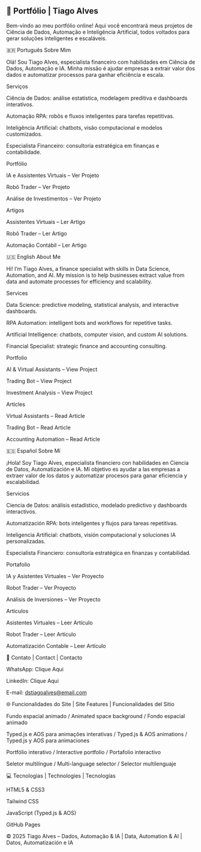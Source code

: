 ## 🌌 Portfólio | Tiago Alves

Bem-vindo ao meu portfólio online! Aqui você encontrará meus projetos de Ciência de Dados, Automação e Inteligência Artificial, todos voltados para gerar soluções inteligentes e escaláveis.

🇧🇷 Português
Sobre Mim

Olá! Sou Tiago Alves, especialista financeiro com habilidades em Ciência de Dados, Automação e IA. Minha missão é ajudar empresas a extrair valor dos dados e automatizar processos para ganhar eficiência e escala.

Serviços

Ciência de Dados: análise estatística, modelagem preditiva e dashboards interativos.

Automação RPA: robôs e fluxos inteligentes para tarefas repetitivas.

Inteligência Artificial: chatbots, visão computacional e modelos customizados.

Especialista Financeiro: consultoria estratégica em finanças e contabilidade.

Portfólio

IA e Assistentes Virtuais – Ver Projeto

Robô Trader – Ver Projeto

Análise de Investimentos – Ver Projeto

Artigos

Assistentes Virtuais – Ler Artigo

Robô Trader – Ler Artigo

Automação Contábil – Ler Artigo

🇺🇸 English
About Me

Hi! I’m Tiago Alves, a finance specialist with skills in Data Science, Automation, and AI. My mission is to help businesses extract value from data and automate processes for efficiency and scalability.

Services

Data Science: predictive modeling, statistical analysis, and interactive dashboards.

RPA Automation: intelligent bots and workflows for repetitive tasks.

Artificial Intelligence: chatbots, computer vision, and custom AI solutions.

Financial Specialist: strategic finance and accounting consulting.

Portfolio

AI & Virtual Assistants – View Project

Trading Bot – View Project

Investment Analysis – View Project

Articles

Virtual Assistants – Read Article

Trading Bot – Read Article

Accounting Automation – Read Article

🇪🇸 Español
Sobre Mí

¡Hola! Soy Tiago Alves, especialista financiero con habilidades en Ciencia de Datos, Automatización e IA. Mi objetivo es ayudar a las empresas a extraer valor de los datos y automatizar procesos para ganar eficiencia y escalabilidad.

Servicios

Ciencia de Datos: análisis estadístico, modelado predictivo y dashboards interactivos.

Automatización RPA: bots inteligentes y flujos para tareas repetitivas.

Inteligencia Artificial: chatbots, visión computacional y soluciones IA personalizadas.

Especialista Financiero: consultoría estratégica en finanzas y contabilidad.

Portafolio

IA y Asistentes Virtuales – Ver Proyecto

Robot Trader – Ver Proyecto

Análisis de Inversiones – Ver Proyecto

Artículos

Asistentes Virtuales – Leer Artículo

Robot Trader – Leer Artículo

Automatización Contable – Leer Artículo

📲 Contato | Contact | Contacto

WhatsApp: Clique Aqui

LinkedIn: Clique Aqui

E-mail: dstiagoalves@email.com

🌐 Funcionalidades do Site | Site Features | Funcionalidades del Sitio

Fundo espacial animado / Animated space background / Fondo espacial animado

Typed.js e AOS para animações interativas / Typed.js & AOS animations / Typed.js y AOS para animaciones

Portfólio interativo / Interactive portfolio / Portafolio interactivo

Seletor multilíngue / Multi-language selector / Selector multilenguaje

💻 Tecnologias | Technologies | Tecnologías

HTML5 & CSS3

Tailwind CSS

JavaScript (Typed.js & AOS)

GitHub Pages

© 2025 Tiago Alves – Dados, Automação & IA | Data, Automation & AI | Datos, Automatización e IA
